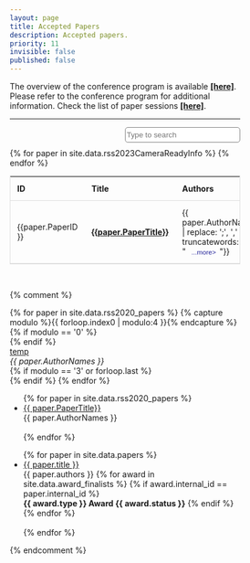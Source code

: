 ```yaml
---
layout: page
title: Accepted Papers
description: Accepted papers.
priority: 11
invisible: false
published: false
---
```


<style>
* {
  box-sizing: border-box;
}

#myInput {
  background-position: 10px 10px;
  background-repeat: no-repeat;
  width: 100%;
  font-size: 100%;
  padding: 12px 20px 12px 40px;
  border: 1px solid #ddd;
  margin-bottom: 12px;
}

#myTable {
  border-collapse: collapse;
  width: 100%;
  border: 1px solid #ddd;
  font-size: 100%;
}

#myTable th, #myTable td {
  text-align: left;
  padding: 12px;
}

#myTable tr {
  border-bottom: 1px solid #ddd;
}

#myTable tr.header, #myTable tr:hover {
  background-color: #f1f1f1;
}

#search{
  border-radius: 5px;
  margin-bottom: 10px;
  width: 50%;
  min-width: 200px;
  max-width: 400px;
  height: 2em;
  border: 1px solid gray;
}
</style>

The overview of the conference program is available <a href="{{ site.baseurl }}/program/overview/"><strong>[here]</strong></a>. Please refer to the conference program for additional information. Check the list of paper sessions <a href="{{ site.baseurl }}/program/allsessions/"><strong>[here]</strong></a>.

<hr>

<div style="align-content: right; text-align: right; justify-content: right;">
  <input type="text" id="search" placeholder="Type to search">
</div>

<table id="myTable">
  <tr class="toprowHeader">
    <th>ID</th>
    <th>Title</th>
    <th>Authors</th>
  </tr>
 {% for paper in site.data.rss2023CameraReadyInfo %}
 <tr session="{{ paper.SessionName }}">
    <td width="5%" height="100px">{{paper.PaperID }}</td>
    <td width="45%" height="100px" ><a href="{{ site.baseurl }}/program/papers/{{ paper.PaperIDZeroes
}}/"><b>{{paper.PaperTitle}}</b></a></td>
    <!-- <td width="40%" height="100px">{{paper.AuthorNames | replace: ';', ','}}</td> -->
    <td width="40%" height="100px">{{ paper.AuthorNames | replace: ';', ',' | truncatewords: 40, "&nbsp;<button type='button' class='collapsible' style='border:none;background:none;font-size:smaller;color:#222299;'>...more&gt;</button>"}}
      <div class="content" style="display:none; padding-top:20px;">
        {{ paper.AuthorNames | replace: ';', ','}}
      </div>
    </td>
  </tr>
{% endfor %}
</table>

<br>

<script>
var $rows = $('#myTable tr');
$('#search').keyup(function() {

    var val = '^(?=.*\\b' + $.trim($(this).val()).split(/\s+/).join('\\b)(?=.*\\b') + ').*$',
        reg = RegExp(val, 'i'),
        text;

    $rows.show().filter(function() {
        text = $(this).text().replace(/\s+/g, ' ');
        return !reg.test(text);
    }).not('.toprowHeader').hide();
});
</script>


<script>
var coll = document.getElementsByClassName("collapsible");
var i;

for (i = 0; i < coll.length; i++) {
  coll[i].addEventListener("click", function() {
    this.classList.toggle("active");
    this.style.display = "none";
    var content = this.nextElementSibling;
    var c = this.parentElement;
    c.innerHTML = content.innerHTML;
    });
}
</script>


{% comment %}



<div id="papers" class="row text-center">
    {% for paper in site.data.rss2020_papers %}
    {% capture modulo %}{{ forloop.index0 | modulo:4 }}{% endcapture %}
    {% if modulo == '0' %}<div class="row text-center">{% endif %}
        <div class="col-sm-6">
            <a href="{{ paper.PaperTitle }}">temp</a><br>
		<i>{{ paper.AuthorNames }}</i><br>
        </div>
    {% if modulo == '3' or forloop.last %}</div>{% endif %}
    {% endfor %}
</div>


<ul>
{% for paper in site.data.rss2020_papers %}
<li>
  <a href="{{ site.baseurl }}/program/papers/{{ paper.PaperOrder}}/">
    {{ paper.PaperTitle}}
  </a>
  <br/>
  {{ paper.AuthorNames }}
</li>
<br/>
{% endfor %}
</ul>

<ul>
{% for paper in site.data.papers %}
<li>
  <a href="{{ site.baseurl }}/program/papers/{{ paper.external_id }}/">
    {{ paper.title }}
  </a>
  <br/>
  {{ paper.authors }}
  {% for award in site.data.award_finalists %}
  {% if award.internal_id == paper.internal_id %}
  <br/>
  <b>{{ award.type }} Award {{ award.status }}</b>
  {% endif %}
  {% endfor %}
</li>
<br/>
{% endfor %}
</ul>

{% endcomment %}

